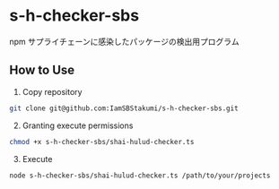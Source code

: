 # s-h-checker-sbs

npm サプライチェーンに感染したパッケージの検出用プログラム

## How to Use

1. Copy repository

```bash
git clone git@github.com:IamSBStakumi/s-h-checker-sbs.git
```

2. Granting execute permissions

```bash
chmod +x s-h-checker-sbs/shai-hulud-checker.ts
```

3. Execute

```bash
node s-h-checker-sbs/shai-hulud-checker.ts /path/to/your/projects
```
